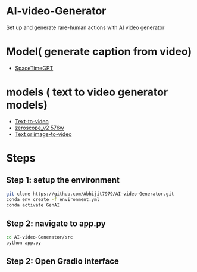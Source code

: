 # AI-video-Generator
Set up and generate rare-human actions with AI video generator


# Model(  generate caption from video)
  - [SpaceTimeGPT](https://huggingface.co/Neleac/SpaceTimeGPT)

# models ( text to video generator models) 
 - [Text-to-video](https://huggingface.co/docs/diffusers/api/pipelines/text_to_video)
 - [zeroscope_v2 576w](https://huggingface.co/cerspense/zeroscope_v2_576w)
 - [Text or image-to-video](https://huggingface.co/docs/diffusers/using-diffusers/text-img2vid)

   
# Steps 
  ## Step 1: setup the environment
```bash
git clone https://github.com/Abhijit7979/AI-video-Generator.git
conda env create -f environment.yml
conda activate GenAI
```
  ##  Step 2: navigate to app.py
```bash
cd AI-video-Generator/src
python app.py
```
##  Step 2: Open Gradio interface 
